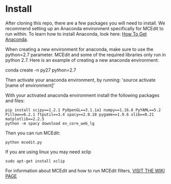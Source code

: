 # Install
After cloning this repo, there are a few packages you will need to install. We recommend setting up an Anaconda environment specifically for MCEdit to run within. To learn how to install Anaconda, look here: [How To Get Anaconda](https://conda.io/projects/conda/en/latest/user-guide/install/index.html).

When creating a new environment for anaconda, make sure to use the python=2.7 parameter. MCEdit and some of the required libraries only run in python 2.7. Here is an example of creating a new anaconda environment:

conda create -n py27 python=2.7

Then activate your anaconda environment, by running: 'source activate [name of environment]'

With your activated anaconda environment install the following packages and files:
```console
pip install scipy==1.2.1 PyOpenGL==3.1.1a1 numpy==1.16.6 PyYAML==5.2 Pillow==6.2.1 ftputil==3.4 spacy==2.0.18 pygame==1.9.6 xlib==0.21 matplotlib==2.2.5
python -m spacy download en_core_web_lg
```
Then you can run MCEdit:
```console
python mcedit.py
```

If you are using linux you may need xclip
```console
sudo apt-get install xclip
```

For information about MCEdit and how to run MCEdit filters, [VISIT THE WIKI PAGE](http://github.com/mcgreentn/MCAI/wiki)
